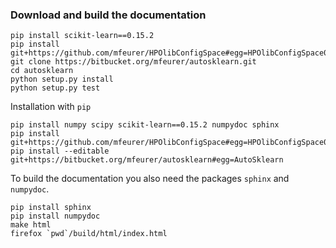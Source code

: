 ### Download and build the documentation ###

    pip install scikit-learn==0.15.2
    pip install git+https://github.com/mfeurer/HPOlibConfigSpace#egg=HPOlibConfigSpace0.1dev
    git clone https://bitbucket.org/mfeurer/autosklearn.git
    cd autosklearn
    python setup.py install
    python setup.py test

Installation with `pip`

    pip install numpy scipy scikit-learn==0.15.2 numpydoc sphinx
    pip install git+https://github.com/mfeurer/HPOlibConfigSpace#egg=HPOlibConfigSpace0.1dev
    pip install --editable git+https://bitbucket.org/mfeurer/autosklearn#egg=AutoSklearn

To build the documentation you also need the packages `sphinx` and `numpydoc`.

    pip install sphinx
    pip install numpydoc
    make html
    firefox `pwd`/build/html/index.html